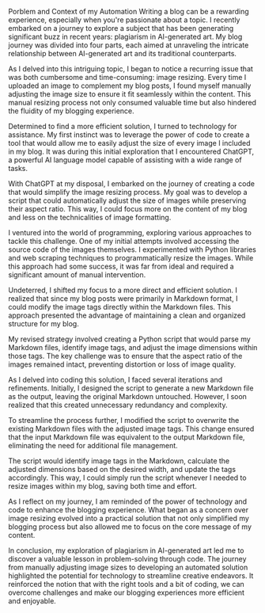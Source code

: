 Porblem and Context of my Automation
Writing a blog can be a rewarding experience, especially when you're passionate about a topic. I recently embarked on a journey to explore a subject that has been generating significant buzz in recent years: plagiarism in AI-generated art. My blog journey was divided into four parts, each aimed at unraveling the intricate relationship between AI-generated art and its traditional counterparts.

As I delved into this intriguing topic, I began to notice a recurring issue that was both cumbersome and time-consuming: image resizing. Every time I uploaded an image to complement my blog posts, I found myself manually adjusting the image size to ensure it fit seamlessly within the content. This manual resizing process not only consumed valuable time but also hindered the fluidity of my blogging experience.

Determined to find a more efficient solution, I turned to technology for assistance. My first instinct was to leverage the power of code to create a tool that would allow me to easily adjust the size of every image I included in my blog. It was during this initial exploration that I encountered ChatGPT, a powerful AI language model capable of assisting with a wide range of tasks.

With ChatGPT at my disposal, I embarked on the journey of creating a code that would simplify the image resizing process. My goal was to develop a script that could automatically adjust the size of images while preserving their aspect ratio. This way, I could focus more on the content of my blog and less on the technicalities of image formatting.

I ventured into the world of programming, exploring various approaches to tackle this challenge. One of my initial attempts involved accessing the source code of the images themselves. I experimented with Python libraries and web scraping techniques to programmatically resize the images. While this approach had some success, it was far from ideal and required a significant amount of manual intervention.

Undeterred, I shifted my focus to a more direct and efficient solution. I realized that since my blog posts were primarily in Markdown format, I could modify the image tags directly within the Markdown files. This approach presented the advantage of maintaining a clean and organized structure for my blog.

My revised strategy involved creating a Python script that would parse my Markdown files, identify image tags, and adjust the image dimensions within those tags. The key challenge was to ensure that the aspect ratio of the images remained intact, preventing distortion or loss of image quality.

As I delved into coding this solution, I faced several iterations and refinements. Initially, I designed the script to generate a new Markdown file as the output, leaving the original Markdown untouched. However, I soon realized that this created unnecessary redundancy and complexity.

To streamline the process further, I modified the script to overwrite the existing Markdown files with the adjusted image tags. This change ensured that the input Markdown file was equivalent to the output Markdown file, eliminating the need for additional file management.

The script would identify image tags in the Markdown, calculate the adjusted dimensions based on the desired width, and update the tags accordingly. This way, I could simply run the script whenever I needed to resize images within my blog, saving both time and effort.

As I reflect on my journey, I am reminded of the power of technology and code to enhance the blogging experience. What began as a concern over image resizing evolved into a practical solution that not only simplified my blogging process but also allowed me to focus on the core message of my content.

In conclusion, my exploration of plagiarism in AI-generated art led me to discover a valuable lesson in problem-solving through code. The journey from manually adjusting image sizes to developing an automated solution highlighted the potential for technology to streamline creative endeavors. It reinforced the notion that with the right tools and a bit of coding, we can overcome challenges and make our blogging experiences more efficient and enjoyable.
